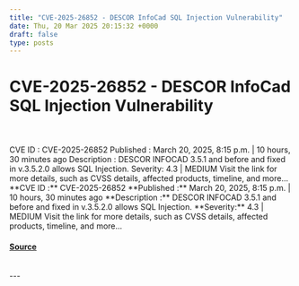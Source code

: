 ```yaml
---
title: "CVE-2025-26852 - DESCOR InfoCad SQL Injection Vulnerability"
date: Thu, 20 Mar 2025 20:15:32 +0000
draft: false
type: posts
---
```

# CVE-2025-26852 - DESCOR InfoCad SQL Injection Vulnerability

<br/>

<br/>
 CVE ID : CVE-2025-26852 Published : March 20, 2025, 8:15 p.m. | 10 hours, 30 minutes ago Description : DESCOR INFOCAD 3.5.1 and before and fixed in v.3.5.2.0 allows SQL Injection. Severity: 4.3 | MEDIUM Visit the link for more details, such as CVSS details, affected products, timeline, and more... 
<br/>
**CVE ID :** CVE-2025-26852  
**Published :** March 20, 2025, 8:15 p.m. | 10 hours, 30 minutes ago  
**Description :** DESCOR INFOCAD 3.5.1 and before and fixed in v.3.5.2.0 allows SQL Injection.  
**Severity:** 4.3 | MEDIUM  
Visit the link for more details, such as CVSS details, affected products, timeline, and more...

#### [Source](https://cvefeed.io/vuln/detail/CVE-2025-26852)

<br/>
---
